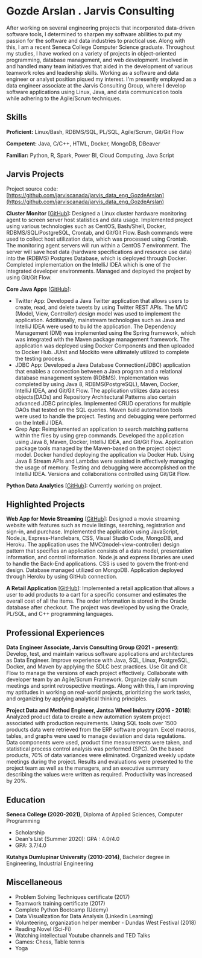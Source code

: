 # Gozde Arslan . Jarvis Consulting

After working on several engineering projects that incorporated data-driven software tools, I determined to sharpen my software abilities to put my passion for the software and data industries to practical use. Along with this, I am a recent Seneca College Computer Science graduate. Throughout my studies, I have worked on a variety of projects in object-oriented programming, database management, and web development. Involved in and handled many team initiatives that aided in the development of various teamwork roles and leadership skills. Working as a software and data engineer or analyst position piqued my interest. I'm presently employed as a data engineer associate at the Jarvis Consulting Group, where I develop software applications using Linux, Java, and data communication tools while adhering to the Agile/Scrum techniques.

## Skills

**Proficient:** Linux/Bash, RDBMS/SQL, PL/SQL, Agile/Scrum, Git/Git Flow

**Competent:** Java, C/C++, HTML, Docker, MongoDB, DBeaver

**Familiar:** Python, R, Spark, Power BI, Cloud Computing, Java Script

## Jarvis Projects

Project source code: [https://github.com/jarviscanada/jarvis_data_eng_GozdeArslan](https://github.com/jarviscanada/jarvis_data_eng_GozdeArslan)


**Cluster Monitor** [[GitHub](https://github.com/jarviscanada/jarvis_data_eng_GozdeArslan/tree/master/linux_sql)]: Designed a Linux cluster hardware monitoring agent to screen server host statistics and data usage. Implemented project using various technologies such as CentOS, Bash/Shell, Docker, RDBMS/SQL/PostgreSQL, Crontab, and Git/Git Flow. Bash commands were used to collect host utilization data, which was processed using Crontab. The monitoring agent servers will run within a CentOS 7 environment. The server will save host data (hardware specifications and resource use data) into the (RDBMS) Postgres Database, which is deployed through Docker. Completed implementation on the IntelliJ IDEA which is one of the integrated developer environments. Managed and deployed the project by using Git/Git Flow.

**Core Java Apps** [[GitHub](https://github.com/jarviscanada/jarvis_data_eng_GozdeArslan/tree/master/core_java)]:
      
  - Twitter App: Developed a Java Twitter application that allows users to create, read, and delete tweets by using Twitter REST APIs. The MVC (Model, View, Controller) design model was used to implement the application. Additionally, mainstream technologies such as Java and IntelliJ IDEA were used to build the application. The Dependency Management (DM) was implemented using the Spring framework, which was integrated with the Maven package management framework. The application was deployed using Docker Components and then uploaded to Docker Hub. JUnit and Mockito were ultimately utilized to complete the testing process.
  - JDBC App: Developed a Java Database Connection(JDBC) application that enables a connection between a Java program and a relational database management system (RDBMS). Implementation was completed by using Java 8, RDBMS(PostgreSQL), Maven, Docker, IntelliJ IDEA, and Git/Git Flow. The application utilizes data access objects(DAOs) and Repository Architectural Patterns also certain advanced JDBC principles. Implemented CRUD operations for multiple DAOs that tested on the SQL queries. Maven build automation tools were used to handle the project. Testing and debugging were performed on the IntelliJ IDEA.
  - Grep App: Reimplemented an application to search matching patterns within the files by using grep commands. Developed the application using Java 8, Maven, Docker, IntelliJ IDEA, and Git/Git Flow. Application package tools managed by the Maven-based on the project object model. Docker handled deploying the application via Docker Hub. Using Java 8 Stream APIs and Lambdas were assisted in effectively managing the usage of memory. Testing and debugging were accomplished on the IntelliJ IDEA. Versions and collaborations controlled using Git/Git Flow.

**Python Data Analytics** [[GitHub](https://github.com/jarviscanada/jarvis_data_eng_GozdeArslan/tree/master/python_data_analytics)]: Currently working on project. 


## Highlighted Projects
**Web App for Movie Streaming** [[GitHub](https://github.com/gzarslan/A-movie-website)]: Designed a movie streaming website with features such as movie listings, searching, registration and sign-in, and purchase. Implemented the application using JavaScript, Node.js, Express-Handlebars, CSS, Visual Studio Code, MongoDB, and Heroku. The application uses the MVC(model-view-controller) design pattern that specifies an application consists of a data model, presentation information, and control information. Node.js and express libraries are used to handle the Back-End applications. CSS is used to govern the front-end design. Database managed utilized on MongoDB. Application deployed through Heroku by using GitHub connection.

**A Retail Application** [[GitHub](https://github.com/gzarslan/Database-3/tree/main/assignment2)]: Implemented a retail application that allows a user to add products to a cart for a specific consumer and estimates the overall cost of all the items. The order information is stored in the Oracle database after checkout. The project was developed by using the Oracle, PL/SQL, and C++ programming languages.


## Professional Experiences

**Data Engineer Associate, Jarvis Consulting Group (2021 - present)**: Develop, test, and maintain various software applications and architectures as Data Engineer. Improve experience with Java, SQL, Linux, PostgreSQL, Docker, and Maven by applying the SDLC best practices. Use Git and Git Flow to manage the versions of each project effectively. Collaborate with developer team by an Agile/Scrum Framework. Organize daily scrum meetings and sprint retrospective meetings. Along with this, I am improving my aptitudes in working on real-world projects, prioritizing the work tasks, and organizing by applying analytical thinking principles.

**Project Data and Method Engineer, Jantsa Wheel Industry (2016 - 2018)**: Analyzed product data to create a new automation system project associated with production requirements. Using SQL tools over 1500 products data were retrieved from the ERP software program. Excel macros, tables, and graphs were used to manage deviation and data regulations. Data components were used, product time measurements were taken, and statistical process control analysis was performed (SPC). On the based products, 70% of data variances were eliminated. Organized weekly update meetings during the project. Results and evaluations were presented to the project team as well as the managers, and an executive summary describing the values were written as required. Productivity was increased by 20%.


## Education
**Seneca College (2020-2021)**, Diploma of Applied Sciences, Computer Programming
- Scholarship
- Dean's List (Summer 2020): GPA : 4.0/4.0
- GPA: 3.7/4.0 

**Kutahya Dumlupinar University (2010-2014)**, Bachelor degree in Engineering, Industrial Engineering


## Miscellaneous
- Problem Solving Techniques certificate (2017)
- Teamwork training certificate (2017)
- Complete Python Bootcamp (Udemy)
- Data Visualization for Data Analysis (Linkedin Learning)
- Volunteering, organization helper member - Dundas West Festival (2018)
- Reading Novel (Sci-Fi)
- Watching intellectual Youtube channels and TED Talks
- Games: Chess, Table tennis
- Yoga